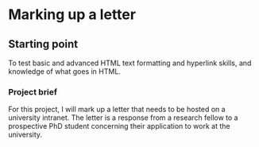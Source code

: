 # Marking up a letter

## Starting point

To test basic and advanced HTML text formatting and hyperlink skills, and knowledge of what goes in HTML.

### Project brief

For this project, I will mark up a letter that needs to be hosted on a university intranet. The letter is a response from a research fellow to a prospective PhD student concerning their application to work at the university.
